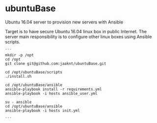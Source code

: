 # ubuntuBase
Ubuntu 16.04 server to provision new servers with Ansible

Target is to have secure Ubuntu 16.04 linux box in public Internet. The server main responsibility is to configure other linux boxes using Ansible scripts.

    ```
    mkdir -p /opt
    cd /opt
    git clone git@github.com:jaaknt/ubuntuBase.git

    cd /opt/ubuntuBase/scripts
    ./install.sh

    cd /opt/ubuntuBase/ansible
    ansible-playbook install -r requirements.yml
    ansible-playbook -i hosts ansible_user.yml

    su - ansible
    cd /opt/ubuntuBase/ansible
    ansible-playbook -i hosts init.yml

    ```
